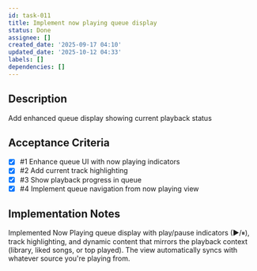 ```yaml
---
id: task-011
title: Implement now playing queue display
status: Done
assignee: []
created_date: '2025-09-17 04:10'
updated_date: '2025-10-12 04:33'
labels: []
dependencies: []
---
```


## Description

Add enhanced queue display showing current playback status

## Acceptance Criteria
<!-- AC:BEGIN -->
- [x] #1 Enhance queue UI with now playing indicators
- [x] #2 Add current track highlighting
- [x] #3 Show playback progress in queue
- [x] #4 Implement queue navigation from now playing view
<!-- AC:END -->


## Implementation Notes

Implemented Now Playing queue display with play/pause indicators (▶/⏸), track highlighting, and dynamic content that mirrors the playback context (library, liked songs, or top played). The view automatically syncs with whatever source you're playing from.
